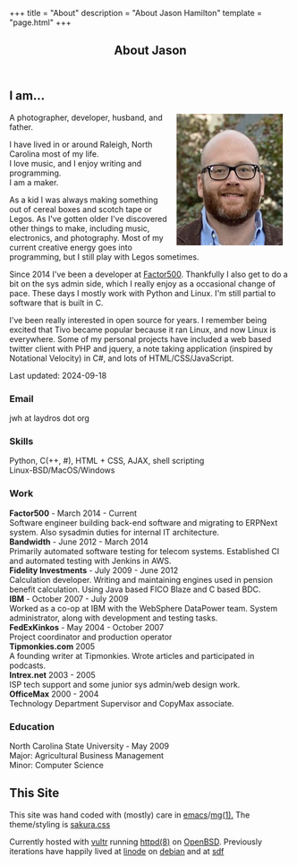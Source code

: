 +++
title = "About"
description = "About Jason Hamilton"
template = "page.html"
+++

<style>#jason-headshot {margin: 2px 15px;}</style>

<header>
  <h2>About Jason</h2>
</header>

## I am...

<img id="jason-headshot" style="float:right;" src="/img/2020-jason-headshot.jpeg" 
  alt="boring picture of Jason"> A photographer, developer, husband, and father.

I have lived in or around Raleigh, North Carolina most of my life.  
I love music, and I enjoy writing and programming.  
I am a maker.

As a kid I was always making something out of cereal boxes and scotch tape or Legos. As I've 
gotten older I've discovered other things to make, including music, electronics, and 
photography. Most of my current creative energy goes into programming, but I still play with 
Legos sometimes.

Since 2014 I've been a developer at [Factor500](https://www.factor500.com/). Thankfully 
I also get to do a bit on the sys admin side, which I really enjoy as a occasional change of pace. 
These days I mostly work with Python and Linux. I'm still partial to software that is built in C.

I've been really interested in open source for years. I remember being excited that Tivo became 
popular because it ran Linux, and now Linux is everywhere. Some of my personal projects have 
included a web based twitter client with PHP and jquery, a note taking application (inspired 
by Notational Velocity) in C#, and lots of HTML/CSS/JavaScript.

<div class="note">Last updated: 2024-09-18</div>

### Email
jwh at laydros dot org

### Skills
Python, C(++, #), HTML + CSS, AJAX, shell scripting  
Linux-BSD/MacOS/Windows  

### Work
**Factor500** - March 2014 - Current  
Software engineer building back-end software and migrating to ERPNext system. Also sysadmin duties 
  for internal IT architecture.  
**Bandwidth** - June 2012 - March 2014  
Primarily automated software testing for telecom systems. Established CI and automated testing 
  with Jenkins in AWS.  
**Fidelity Investments** - July 2009 - June 2012  
Calculation developer. Writing and maintaining engines used in pension benefit calculation. Using 
  Java based FICO Blaze and C based BDC.  
**IBM** - October 2007 - July 2009  
Worked as a co-op at IBM with the WebSphere DataPower team. System administrator, along with development 
  and testing tasks.  
**FedExKinkos** - May 2004 - October 2007  
Project coordinator and production operator  
**Tipmonkies.com** 2005  
A founding writer at Tipmonkies. Wrote articles and participated in podcasts.  
**Intrex.net** 2003 - 2005  
ISP tech support and some junior sys admin/web design work.  
**OfficeMax** 2000 - 2004  
Technology Department Supervisor and CopyMax associate.  

### Education
North Carolina State University - May 2009  
Major: Agricultural Business Management  
Minor: Computer Science  

## This Site

This site was hand coded with (mostly) care in [emacs](https://www.gnu.org/software/emacs/)/[mg(1).](https://man.openbsd.org/mg) The theme/styling is [sakura.css](https://oxal.org/projects/sakura/)

Currently hosted with [vultr](https://www.vultr.com/) running [httpd(8)](https://man.openbsd.org/httpd.8) on [OpenBSD](https://www.openbsd.org/). 
Previously iterations have happily lived at [linode](https://www.linode.com/) on [debian](https://www.debian.org/) and at [sdf](http://sdf.org)